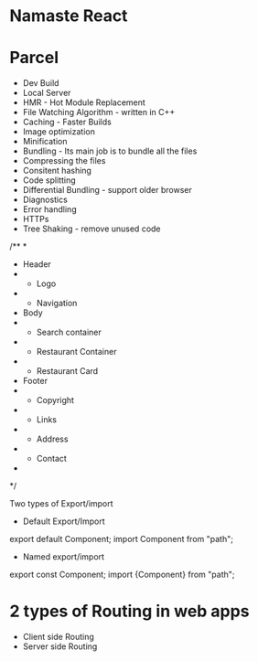 # Namaste React 

# Parcel
- Dev Build
- Local Server
- HMR - Hot Module Replacement
- File Watching Algorithm - written in C++
- Caching - Faster Builds
- Image optimization
- Minification
- Bundling - Its main job is to bundle all the files
- Compressing the files 
- Consitent hashing
- Code splitting
- Differential Bundling - support older browser
- Diagnostics
- Error handling
- HTTPs 
- Tree Shaking - remove unused code

/**
 * 
 * Header
 * - Logo
 * - Navigation
 * Body
 * - Search container
 * - Restaurant Container
 *  - Restaurant Card
 * Footer
 * - Copyright
 * - Links 
 * - Address
 * - Contact
 * 
 */

Two types of Export/import

- Default Export/Import

export default Component;
import Component from "path";

- Named export/import

export const Component;
import {Component} from "path";

# 2 types of Routing in web apps 
- Client side Routing
- Server side Routing
